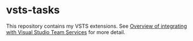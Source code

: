 # vsts-tasks
This repository contains my VSTS extensions.
See [Overview of integrating with Visual Studio Team Services](https://www.visualstudio.com/en-us/docs/integrate/extensions/overview) for more detail.

